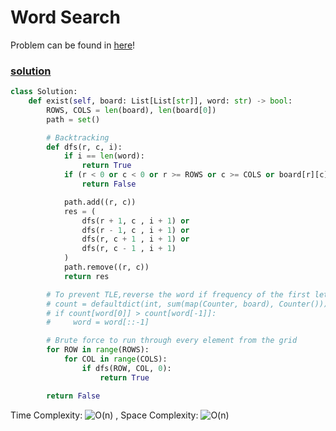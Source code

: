 # Word Search
Problem can be found in [here](https://leetcode.com/problems/word-search/)!

### [solution](/Graph/79-WordSearch/solution.py)

```python
class Solution:
    def exist(self, board: List[List[str]], word: str) -> bool:
        ROWS, COLS = len(board), len(board[0])
        path = set()

        # Backtracking
        def dfs(r, c, i):
            if i == len(word):
                return True
            if (r < 0 or c < 0 or r >= ROWS or c >= COLS or board[r][c] != word[i] or (r, c) in path):
                return False

            path.add((r, c))
            res = (
                dfs(r + 1, c , i + 1) or
                dfs(r - 1, c , i + 1) or
                dfs(r, c + 1 , i + 1) or
                dfs(r, c - 1 , i + 1)
            )
            path.remove((r, c))
            return res

        # To prevent TLE,reverse the word if frequency of the first letter is more than the last letter's
        # count = defaultdict(int, sum(map(Counter, board), Counter()))
        # if count[word[0]] > count[word[-1]]:
        #     word = word[::-1]

        # Brute force to run through every element from the grid
        for ROW in range(ROWS):
            for COL in range(COLS):
                if dfs(ROW, COL, 0):
                    return True

        return False
```

Time Complexity: ![O(n)](<https://latex.codecogs.com/svg.image?\inline&space;O(n)>) , Space Complexity: ![O(n)](<https://latex.codecogs.com/svg.image?\inline&space;O(n)>)

